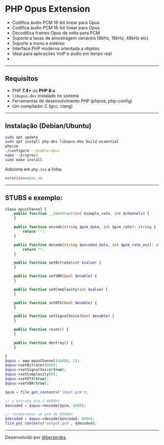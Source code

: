# PHP Opus Extension

- Codifica áudio PCM 16-bit linear para Opus  
- Codifica áudio PCM 16-bit linear para Opus  
- Decodifica frames Opus de volta para PCM  
- Suporte a taxas de amostragem variáveis (8kHz, 16kHz, 48kHz etc)  
- Suporte a mono e estéreo  
- Interface PHP moderna orientada a objetos  
- Ideal para aplicações VoIP e áudio em tempo real
- 
---

## Requisitos

- PHP **7.4+** ou **PHP 8.x**
- `libopus-dev` instalado no sistema
- Ferramentas de desenvolvimento PHP (phpize, php-config)
- Um compilador C (gcc, clang)

---

## Instalação (Debian/Ubuntu)

```bash
sudo apt update
sudo apt install php-dev libopus-dev build-essential
phpize
./configure --enable-opus
make -j$(nproc)
sudo make install
```

Adicione em `php.ini` a linha:

```ini
extension=opus.so
```

---

## STUBS e exemplo:

```php
class opusChannel {
    public function __construct(int $sample_rate, int $channels) {
    }

    public function encode(string $pcm_data, int $pcm_rate): string {
        return "";
    }

    public function decode(string $encoded_data, int $pcm_rate_out): string {
        return "";
    }

    public function setBitrate(int $value) {
    }

    public function setVBR(bool $enable) {
    }

    public function setComplexity(int $value) {
    }

    public function setDTX(bool $enable) {
    }

    public function setSignalVoice(bool $enable) {
    }

    public function reset() {
    }

    public function destroy() {
    }

}
$opus = new opusChannel(48000, 1);
$opus->setBitrate(8000);
$opus->setSignalVoice(true);
$opus->setComplexity(8);
$opus->setDTX(true);
$opus->setVBR(true);

$pcm = file_get_contents('input.pcm');

// a entrada pcm é 8000Hz
$encoded = $opus->encode($pcm, 8000);

// receberemos um pcm de 8000Hz
$decoded = $opus->decode($encoded, 8000);
file_put_contents('output.pcm', $decoded);
```

---


Desenvolvido por [@berzersks](https://github.com/berzersks).
